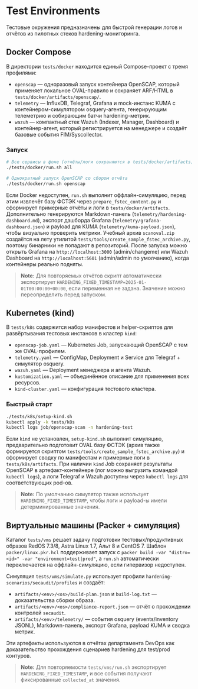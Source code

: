 # Test Environments

Тестовые окружения предназначены для быстрой генерации логов и отчётов из пилотных стеков hardening-мониторинга.

## Docker Compose

В директории `tests/docker` находится единый Compose-проект с тремя профилями:

- `openscap` — одноразовый запуск контейнера OpenSCAP, который применяет локальное OVAL-правило и сохраняет ARF/HTML в `tests/docker/artifacts/openscap/`.
- `telemetry` — InfluxDB, Telegraf, Grafana и mock-инстанс KUMA с контейнером-симулятором osquery-агента, генерирующим телеметрию и собирающим батчи hardening-метрик.
- `wazuh` — компактный стек Wazuh (Indexer, Manager, Dashboard) и контейнер-агент, который регистрируется на менеджере и создаёт базовые события FIM/Syscollector.

### Запуск

```bash
# Все сервисы в фоне (отчёты/логи сохраняются в tests/docker/artifacts)
./tests/docker/run.sh all

# Однократный запуск OpenSCAP со сбором отчёта
./tests/docker/run.sh openscap
```

Если Docker недоступен, `run.sh` выполнит оффлайн-симуляцию, перед этим извлечёт базу ФСТЭК через `prepare_fstec_content.py` и сформирует примерные отчёты и логи в `tests/docker/artifacts`. Дополнительно генерируются Markdown-панель (`telemetry/hardening-dashboard.md`), экспорт дашборда Grafana (`telemetry/grafana-dashboard.json`) и payload для KUMA (`telemetry/kuma-payload.json`), чтобы визуально проверить метрики. Учебный архив `scanoval.zip` создаётся на лету утилитой `tests/tools/create_sample_fstec_archive.py`, поэтому бинарники не попадают в репозиторий. После запуска можно открыть Grafana на `http://localhost:3000` (admin/changeme) или Wazuh Dashboard на `http://localhost:5601` (admin/admin по умолчанию), когда контейнеры реально подняты.

> **Note:** Для повторяемых отчётов скрипт автоматически экспортирует `HARDENING_FIXED_TIMESTAMP=2025-01-01T00:00:00+00:00`, если переменная не задана. Значение можно переопределить перед запуском.

## Kubernetes (kind)

В `tests/k8s` содержится набор манифестов и helper-скриптов для развёртывания тестовых инстансов в кластер `kind`:

- `openscap-job.yaml` — Kubernetes Job, запускающий OpenSCAP с тем же OVAL-профилем.
- `telemetry.yaml` — ConfigMap, Deployment и Service для Telegraf + симулятор osquery.
- `wazuh.yaml` — Deployment менеджера и агента Wazuh.
- `kustomization.yaml` — объединённое описание для применения всех ресурсов.
- `kind-cluster.yaml` — конфигурация тестового кластера.

### Быстрый старт

```bash
./tests/k8s/setup-kind.sh
kubectl apply -k tests/k8s
kubectl logs job/openscap-scan -n hardening-test
```

Если `kind` не установлен, `setup-kind.sh` выполнит симуляцию, предварительно подготовит OVAL базу ФСТЭК (архив также формируется скриптом `tests/tools/create_sample_fstec_archive.py`) и сформирует сводку по манифестам и примерные логи в `tests/k8s/artifacts`. При наличии `kind` Job сохраняет результаты OpenSCAP в артефакт-контейнере (лог можно выгрузить командой `kubectl logs`), а логи Telegraf и Wazuh доступны через `kubectl logs` для соответствующих pod-ов.

> **Note:** По умолчанию симулятор также использует `HARDENING_FIXED_TIMESTAMP`, чтобы логи и payload-ы имели детерминированные значения.

## Виртуальные машины (Packer + симуляция)

Каталог `tests/vms` решает задачу подготовки тестовых/продуктивных образов RedOS 7.3/8, Astra Linux 1.7, Альт 8 и CentOS 7. Шаблон `packer/linux.pkr.hcl` поддерживает запуск с `packer build -var "distro=<id>" -var "environment=test|prod"`, а `run.sh` автоматически переключается на оффлайн-симуляцию, если гипервизор недоступен.

Симуляция `tests/vms/simulate.py` использует профили `hardening-scenarios/secaudit/profiles` и создаёт:

- `artifacts/<env>/<os>/build-plan.json` и `build-log.txt` — доказательства сборки образа.
- `artifacts/<env>/<os>/compliance-report.json` — отчёт о прохождении контролей `secaudit`.
- `artifacts/<env>/telemetry/` — события osquery (events/inventory JSONL), Markdown-панель, экспорт Grafana, payload KUMA и сводка метрик.

Эти артефакты используются в отчётах департамента DevOps как доказательство прохождения сценариев hardening для test/prod контуров.

> **Note:** Для повторяемости `tests/vms/run.sh` экспортирует `HARDENING_FIXED_TIMESTAMP`, и все события получают фиксированные `collected_at` значения.

